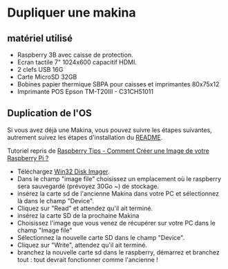 # Dupliquer une makina

## matériel utilisé
- Raspberry 3B avec caisse de protection.
- Ecran tactile 7" 1024x600 capacitif HDMI.
- 2 clefs USB 16G
- Carte MicroSD 32GB
- Bobines papier thermique SBPA pour caisses et
imprimantes 80x75x12
- Imprimante POS Epson TM-T20III - C31CH51011

## Duplication de l'OS

Si vous avez déjà une Makina, vous pouvez suivre les étapes suivantes, autrement suivez les étapes d'installation du [README](../README.md).

Tutoriel repris de [Raspberry Tips - Comment Créer une Image de votre Raspberry Pi ?](https://raspberrytips.fr/creer-image-raspberry-pi/)

- Téléchargez [Win32 Disk Imager](https://sourceforge.net/projects/win32diskimager/).
- Dans le champ "image file" choisissez un emplacement où le raspberry sera sauvegardé (prévoyez 30Go ~) de stockage.
- insérez la carte sd de l'ancienne Makina dans votre PC et sélectionnez là dans le champ "Device".
- Cliquez sur "Read" et attendez qu'il ait terminé.
- insérez la carte SD de la prochaine Makina
- Choisissez l'image que vous venez de récupérer sur votre PC dans le champ "Image file"
- Sélectionnez la nouvelle carte SD dans le champ "Device".
- Cliquez sur "Write", attendez qu'il ait terminé.
- branchez la nouvelle carte sd dans le raspberry, démarrez et branchez tout : tout devrait fonctionner comme l'ancienne !